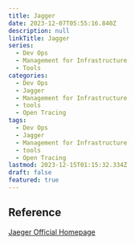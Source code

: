 ```yaml
---
title: Jagger
date: 2023-12-07T05:55:16.840Z
description: null
linkTitle: Jagger
series:
  - Dev Ops
  - Management for Infrastructure
  - Tools
categories:
  - Dev Ops
  - Jagger
  - Management for Infrastructure
  - tools
  - Open Tracing
tags:
  - Dev Ops
  - Jagger
  - Management for Infrastructure
  - tools
  - Open Tracing
lastmod: 2023-12-15T01:15:32.334Z
draft: false
featured: true
---
```


## Reference

[Jaeger Official Homepage](https://www.jaegertracing.io/)

